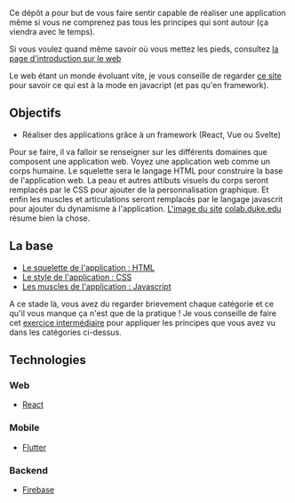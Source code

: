 Ce dépôt a pour but de vous faire sentir capable de réaliser une application même si vous ne comprenez pas tous les principes qui sont autour (ça viendra avec le temps).<br />

Si vous voulez quand même savoir où vous mettez les pieds, consultez [la page d'introduction sur le web](web/README.md)

Le web étant un monde évoluant vite, je vous conseille de regarder [ce site](https://2020.stateofjs.com/en-US/) pour savoir ce qui est à la mode en javacript (et pas qu'en framework).

## Objectifs 
- Réaliser des applications grâce à un framework (React, Vue ou Svelte)


Pour se faire, il va falloir se renseigner sur les différents domaines que composent une application web. Voyez une application web comme un corps humaine. Le squelette sera le langage HTML pour construire la base de l'application web. La peau et autres attibuts visuels du corps seront remplacés par le CSS pour ajouter de la personnalisation graphique. Et enfin les muscles et articulations seront remplacés par le langage javascrit pour ajouter du dynamisme à l'application. [L'image du site](./images/html-css-js-human.png) [colab.duke.edu](https://colab.duke.edu/roots/support/show/30) résume bien la chose.

## La base
- [Le squelette de l'application : HTML](basic_knowledge/html)
- [Le style de l'application : CSS](basic_knowledge/css)
- [Les muscles de l'application : Javascript](basic_knowledge/javascript)

A ce stade là, vous avez du regarder brievement chaque catégorie et ce qu'il vous manque ça n'est que de la pratique !
Je vous conseille de faire cet [exercice intermédiaire](exercices/html_css_js) pour appliquer les principes que vous avez vu dans les catégories ci-dessus.

## Technologies
### Web
- [React](web/react)

### Mobile
- [Flutter](mobile/flutter)

### Backend
- [Firebase](backend/firebase)


<!-- #### Exercice 1
Faire l'exo intermédaire mais avec React.
#### Exercice 2
Réaliser la maquette Bubble suivante en React :  -->